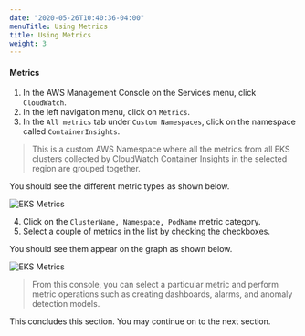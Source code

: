 ```yaml
---
date: "2020-05-26T10:40:36-04:00"
menuTitle: Using Metrics
title: Using Metrics
weight: 3
---
```


#### Metrics

1. In the AWS Management Console on the Services menu, click `CloudWatch`.
2. In the left navigation menu, click on `Metrics`.
3. In the `All metrics` tab under `Custom Namespaces`, click on the namespace called `ContainerInsights`.

> This is a custom AWS Namespace where all the metrics from all EKS clusters collected by CloudWatch Container Insights in the selected region are grouped together. 

You should see the different metric types as shown below.

![EKS Metrics](/images/containerinsights/eks6.png?classes=shadow)

4. Click on the `ClusterName, Namespace, PodName` metric category.
5. Select a couple of metrics in the list by checking the checkboxes. 

You should see them appear on the graph as shown below.

![EKS Metrics](/images/containerinsights/eks7.png?classes=shadow)

> From this console, you can select a particular metric and perform metric operations such as creating dashboards, alarms, and anomaly detection models.

This concludes this section. You may continue on to the next section.
